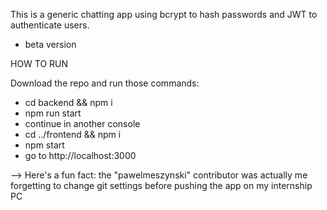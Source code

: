 This is a generic chatting app using bcrypt to hash passwords and JWT to authenticate users.

- beta version

HOW TO RUN

Download the repo and run those commands:

- cd backend && npm i
- npm run start
- continue in another console
- cd ../frontend && npm i
- npm start
- go to http://localhost:3000

--> Here's a fun fact: the "pawelmeszynski" contributor was actually me forgetting to change git settings before pushing the app on my internship PC
